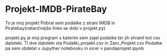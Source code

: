 # Projekt-IMDB-PirateBay

To je moj projekt
Pobral sem podatke z strani IMDB in Piratebay(natančnejše linke se dobi v projekt.py)

projekt.py je moj program s katerim sem zajel podatke ter jih shranil kot csv datoteki.
Ti dve datoteki sta Podatki_projekt.csv in Zanr_Projekt.csv
Podatke pa sem obdelal v Jupyther notebooku in sicer v pandaprojekt.ipynb
